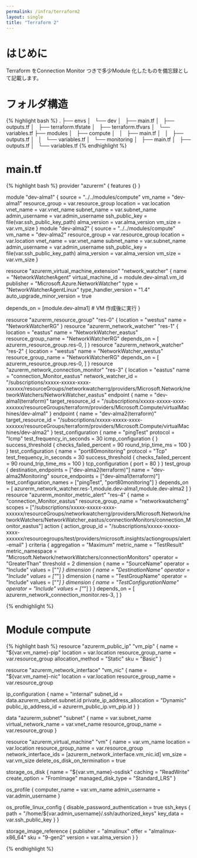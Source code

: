 ```yaml
---
permalink: /infra/terraform2
layout: single
title: "Terraform 2"
---
```


# はじめに

Terraform をConnection Monitor つきで多少Module 化したものを備忘録として記載します。

# フォルダ構造

{% highlight bash %}
.
├── envs
│   └── dev
│       ├── main.tf
│       ├── outputs.tf
│       ├── terraform.tfstate
│       ├── terraform.tfvars
│       └── variables.tf
├── modules
│   ├── compute
│   │   ├── main.tf
│   │   ├── outputs.tf
│   │   └── variables.tf
│   └── monitoring
│       ├── main.tf
│       ├── outputs.tf
│       └── variables.tf
{% endhighlight %}

# main.tf 

{% highlight bash %}
provider "azurerm" {
  features {}
}

module "dev-alma1" {
  source          = "../../modules/compute"
  vm_name         = "dev-alma1"
  resource_group  = var.resource_group
  location        = var.location
  vnet_name       = var.vnet_name
  subnet_name     = var.subnet_name
  admin_username  = var.admin_username
  ssh_public_key  = file(var.ssh_public_key_path)
  alma_version    = var.alma_version
  vm_size         = var.vm_size
}
module "dev-alma2" {
  source          = "../../modules/compute"
  vm_name         = "dev-alma2"
  resource_group  = var.resource_group
  location        = var.location
  vnet_name       = var.vnet_name
  subnet_name     = var.subnet_name
  admin_username  = var.admin_username
  ssh_public_key  = file(var.ssh_public_key_path)
  alma_version    = var.alma_version
  vm_size         = var.vm_size
}

resource "azurerm_virtual_machine_extension" "network_watcher" {
  name                 = "NetworkWatcherAgent"
  virtual_machine_id   = module.dev-alma1.vm_id
  publisher            = "Microsoft.Azure.NetworkWatcher"
  type                 = "NetworkWatcherAgentLinux"
  type_handler_version = "1.4"
  auto_upgrade_minor_version = true

  depends_on = [module.dev-alma1] # VM 作成後に実行
}

resource "azurerm_resource_group" "res-0" {
  location = "westus"
  name     = "NetworkWatcherRG"
}
resource "azurerm_network_watcher" "res-1" {
  location            = "eastus"
  name                = "NetworkWatcher_eastus"
  resource_group_name = "NetworkWatcherRG"
  depends_on = [
    azurerm_resource_group.res-0,
  ]
}
resource "azurerm_network_watcher" "res-2" {
  location            = "westus"
  name                = "NetworkWatcher_westus"
  resource_group_name = "NetworkWatcherRG"
  depends_on = [
    azurerm_resource_group.res-0,
  ]
}
resource "azurerm_network_connection_monitor" "res-3" {
  location           = "eastus"
  name               = "connection_Monitor_eastus"
  network_watcher_id = "/subscriptions/xxxxx-xxxxx-xxxx-xxxxxx/resourceGroups/networkwatcherrg/providers/Microsoft.Network/networkWatchers/NetworkWatcher_eastus"
  endpoint {
    name                 = "dev-alma1(terraform)"
    target_resource_id   = "/subscriptions/xxxxx-xxxxx-xxxx-xxxxxx/resourceGroups/terraform/providers/Microsoft.Compute/virtualMachines/dev-alma1"
  }
  endpoint {
    name                 = "dev-alma2(terraform)"
    target_resource_id   = "/subscriptions/xxxxx-xxxxx-xxxx-xxxxxx/resourceGroups/terraform/providers/Microsoft.Compute/virtualMachines/dev-alma2"
  }
  test_configuration {
    name                      = "pingTest"
    protocol                  = "Icmp"
    test_frequency_in_seconds = 30
    icmp_configuration {
    }
    success_threshold {
      checks_failed_percent = 90
      round_trip_time_ms    = 100
    }
  }
  test_configuration {
    name                      = "port80monitoring"
    protocol                  = "Tcp"
    test_frequency_in_seconds = 30
    success_threshold {
      checks_failed_percent = 90
      round_trip_time_ms    = 100
    }
    tcp_configuration {
      port = 80
    }
  }
  test_group {
    destination_endpoints    = ["dev-alma2(terraform)"]
    name                     = "dev-alma2Monitoring"
    source_endpoints         = ["dev-alma1(terraform)"]
    test_configuration_names = ["pingTest", "port80monitoring"]
  }
  depends_on = [
    azurerm_network_watcher.res-1,module.dev-alma1,module.dev-alma2
  ]
}
resource "azurerm_monitor_metric_alert" "res-4" {
  name                = "connection_Monitor_eastus"
  resource_group_name = "networkwatcherrg"
  scopes              = ["/subscriptions/xxxxx-xxxxx-xxxx-xxxxxx/resourceGroups/networkwatcherrg/providers/Microsoft.Network/networkWatchers/NetworkWatcher_eastus/connectionMonitors/connection_Monitor_eastus"]
  action {
    action_group_id = "/subscriptions/xxxxx-xxxxx-xxxx-xxxxxx/resourcegroups/test/providers/microsoft.insights/actiongroups/alert-email"
  }
  criteria {
    aggregation      = "Maximum"
    metric_name      = "TestResult"
    metric_namespace = "Microsoft.Network/networkWatchers/connectionMonitors"
    operator         = "GreaterThan"
    threshold        = 2
    dimension {
      name     = "SourceName"
      operator = "Include"
      values   = ["*"]
    }
    dimension {
      name     = "DestinationName"
      operator = "Include"
      values   = ["*"]
    }
    dimension {
      name     = "TestGroupName"
      operator = "Include"
      values   = ["*"]
    }
    dimension {
      name     = "TestConfigurationName"
      operator = "Include"
      values   = ["*"]
    }
  }
  depends_on = [
    azurerm_network_connection_monitor.res-3,
  ]
}

{% endhighlight %}

# Module compute

{% highlight bash %}
resource "azurerm_public_ip" "vm_pip" {
  name                = "${var.vm_name}-pip"
  location            = var.location
  resource_group_name = var.resource_group
  allocation_method   = "Static"
  sku                 = "Basic"
}

resource "azurerm_network_interface" "vm_nic" {
  name                = "${var.vm_name}-nic"
  location            = var.location
  resource_group_name = var.resource_group

  ip_configuration {
    name                          = "internal"
    subnet_id                     = data.azurerm_subnet.subnet.id
    private_ip_address_allocation = "Dynamic"
    public_ip_address_id          = azurerm_public_ip.vm_pip.id
  }
}

data "azurerm_subnet" "subnet" {
  name                 = var.subnet_name
  virtual_network_name = var.vnet_name
  resource_group_name  = var.resource_group
}

resource "azurerm_virtual_machine" "vm" {
  name                  = var.vm_name
  location              = var.location
  resource_group_name   = var.resource_group
  network_interface_ids = [azurerm_network_interface.vm_nic.id]
  vm_size               = var.vm_size
  delete_os_disk_on_termination = true

  storage_os_disk {
    name              = "${var.vm_name}-osdisk"
    caching           = "ReadWrite"
    create_option     = "FromImage"
    managed_disk_type = "Standard_LRS"
  }

  os_profile {
    computer_name  = var.vm_name
    admin_username = var.admin_username
  }

  os_profile_linux_config {
    disable_password_authentication = true
    ssh_keys {
      path     = "/home/${var.admin_username}/.ssh/authorized_keys"
      key_data = var.ssh_public_key
    }
  }

  storage_image_reference {
    publisher = "almalinux"
    offer     = "almalinux-x86_64"
    sku       = "9-gen2"
    version   = var.alma_version
  }
}


{% endhighlight %}
